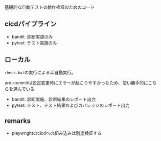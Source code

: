 基礎的な自動テストの動作検証のためのコード

## cicdパイプライン

- bandit: 診断実施のみ
- pytest: テスト実施のみ

## ローカル
`check.bat`の実行による半自動実行。

pre-commitは設定変更時にエラーが起こりやすかったため、使い勝手的にこちらを選んでいる

- bandit: 診断実施、診断結果のレポート出力
- pytest: テスト、テスト結果およびカバレッジのレポート出力

## remarks
- playwrightのcicdへの組み込みは別途検証する
